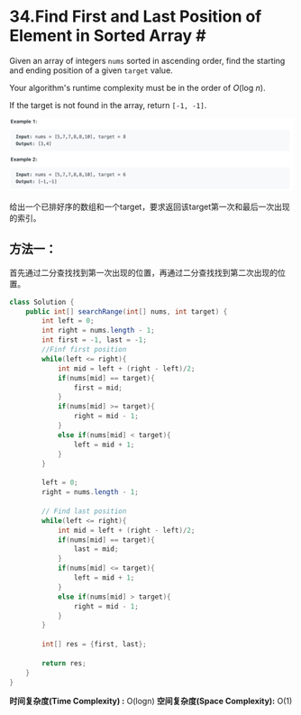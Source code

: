 # 34.Find First and Last Position of Element in Sorted Array \#

Given an array of integers `nums` sorted in ascending order, find the starting and ending position of a given `target` value.

Your algorithm's runtime complexity must be in the order of _O_\(log _n_\).

If the target is not found in the array, return `[-1, -1]`.

![](.gitbook/assets/image%20%2818%29.png)

给出一个已排好序的数组和一个target，要求返回该target第一次和最后一次出现的索引。

## 方法一：

首先通过二分查找找到第一次出现的位置，再通过二分查找找到第二次出现的位置。

```java
class Solution {
    public int[] searchRange(int[] nums, int target) {
        int left = 0;
        int right = nums.length - 1;
        int first = -1, last = -1;
        //Finf first position
        while(left <= right){
            int mid = left + (right - left)/2;
            if(nums[mid] == target){
                first = mid;
            }
            if(nums[mid] >= target){
                right = mid - 1;
            }
            else if(nums[mid] < target){
                left = mid + 1;
            }
        }
        
        left = 0;
        right = nums.length - 1;
        
        // Find last position
        while(left <= right){
            int mid = left + (right - left)/2;
            if(nums[mid] == target){
                last = mid;
            }
            if(nums[mid] <= target){
                left = mid + 1;
            }
            else if(nums[mid] > target){
                right = mid - 1;
            }
        }
        
        int[] res = {first, last};
        
        return res;
    }
}
```

**时间复杂度\(Time Complexity\) :** O\(logn\)          **空间复杂度\(Space Complexity\):** O\(1\)

